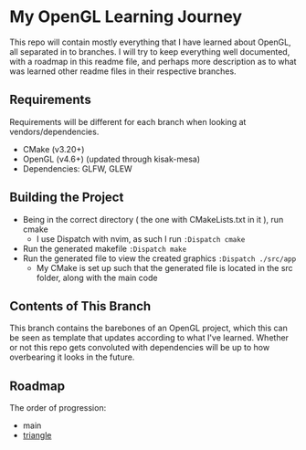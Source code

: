 # My OpenGL Learning Journey
This repo will contain mostly everything that I have learned about OpenGL, all separated in to branches. I will try to keep everything well documented, with a roadmap in this readme file, and perhaps more description as to what was learned other readme files in their respective branches.

## Requirements
Requirements will be different for each branch when looking at vendors/dependencies.

- CMake (v3.20+)
- OpenGL (v4.6+) (updated through kisak-mesa)
- Dependencies: GLFW, GLEW

## Building the Project
- Being in the correct directory ( the one with CMakeLists.txt in it ), run cmake
  - I use Dispatch with nvim, as such I run
`:Dispatch cmake`
- Run the generated makefile
`:Dispatch make`
- Run the generated file to view the created graphics
`:Dispatch ./src/app`
    - My CMake is set up such that the generated file is located in the src folder, along with the main code

## Contents of This Branch
This branch contains the barebones of an OpenGL project, which this can be seen as template that updates according to what I've learned. Whether or not this repo gets convoluted with dependencies will be up to how overbearing it looks in the future.

## Roadmap
The order of progression:
- main
- [triangle](https://github.com/Haikp/OpenGLRevisited/tree/triangle)
